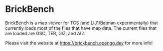 # BrickBench
BrickBench is a map viewer for TCS (and LIJ1/Batman experimentally) that currently loads most of the files that have map data. The current files
that are loaded are GSC, TER, GIZ, and AI2.

Please visit the website at https://brickbench.opengg.dev for more info!
